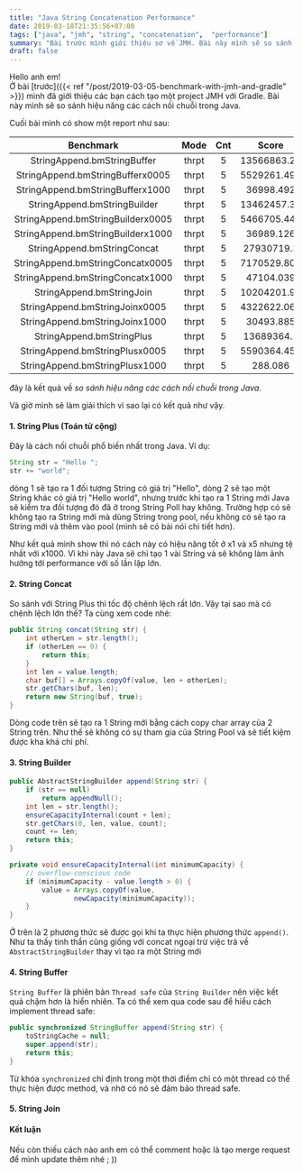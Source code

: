 ```yaml
---
title: "Java String Concatenation Performance"
date: 2019-03-18T21:35:56+07:00
tags: ["java", "jmh", "string", "concatenation",  "performance"]
summary: "Bài trước mình giới thiệu sơ về JMH. Bài này mình sẽ so sánh hiệu năng các cách nối chuỗi trong Java"
draft: false
---
```


Hello anh em!  
Ở bài [trước]({{< ref "/post/2019-03-05-benchmark-with-jmh-and-gradle" >}}) mình đã giới thiệu các bạn cách tạo một project JMH với Gradle. Bài này mình sẽ so sánh hiệu năng các cách nối chuỗi trong Java.

<!--more-->
Cuối bài mình có show một report như sau:

|             Benchmark             	|  Mode 	| Cnt 	|    Score    	|   	|    Error   	| Units 	|
|:---------------------------------:	|:-----:	|:---:	|:-----------:	|:-:	|:----------:	|:-----:	|
| StringAppend.bmStringBuffer       	| thrpt 	| 5   	| 13566863.27 	| ± 	| 427443.554 	| ops/s 	|
| StringAppend.bmStringBufferx0005  	| thrpt 	| 5   	| 5529261.499 	| ± 	| 277625.096 	| ops/s 	|
| StringAppend.bmStringBufferx1000  	| thrpt 	| 5   	| 36998.492   	| ± 	| 2895.325   	| ops/s 	|
| StringAppend.bmStringBuilder      	| thrpt 	| 5   	| 13462457.33 	| ± 	| 978240.749 	| ops/s 	|
| StringAppend.bmStringBuilderx0005 	| thrpt 	| 5   	| 5466705.447 	| ± 	| 176616.966 	| ops/s 	|
| StringAppend.bmStringBuilderx1000 	| thrpt 	| 5   	| 36989.126   	| ± 	| 1716.705   	| ops/s 	|
| StringAppend.bmStringConcat       	| thrpt 	| 5   	| 27930719.3  	| ± 	| 581249.324 	| ops/s 	|
| StringAppend.bmStringConcatx0005  	| thrpt 	| 5   	| 7170529.805 	| ± 	| 383608.303 	| ops/s 	|
| StringAppend.bmStringConcatx1000  	| thrpt 	| 5   	| 47104.039   	| ± 	| 2358.121   	| ops/s 	|
| StringAppend.bmStringJoin         	| thrpt 	| 5   	| 10204201.92 	| ± 	| 463528.75  	| ops/s 	|
| StringAppend.bmStringJoinx0005    	| thrpt 	| 5   	| 4322622.068 	| ± 	| 49032.328  	| ops/s 	|
| StringAppend.bmStringJoinx1000    	| thrpt 	| 5   	| 30493.885   	| ± 	| 1708.261   	| ops/s 	|
| StringAppend.bmStringPlus         	| thrpt 	| 5   	| 13689364.1  	| ± 	| 509784.615 	| ops/s 	|
| StringAppend.bmStringPlusx0005    	| thrpt 	| 5   	| 5590364.456 	| ± 	| 277476.212 	| ops/s 	|
| StringAppend.bmStringPlusx1000    	| thrpt 	| 5   	| 288.086     	| ± 	| 15.175     	| ops/s 	|

đây là kết quả về *so sánh hiệu năng các cách nối chuỗi trong Java*. 

Và giờ mình sẽ làm giải thích vì sao lại có kết quả như vậy.  

#### 1. String Plus (Toán tử cộng)

Đây là cách nối chuỗi phổ biến nhất trong Java. Ví dụ:
```java
String str = "Hello ";
str += "world";
```
dòng 1 sẽ tạo ra 1 đối tượng String có giá trị "Hello", dòng 2 sẽ tạo một String khác có giá trị "Hello world", nhưng trước khi tạo ra 1 String mới Java sẽ kiểm tra đối tượng đó đã ở trong String Poll hay không.
Trường hợp có sẽ không tạo ra String mới mà dùng String trong pool, nếu không có sẽ tạo ra String mới và thêm vào pool (mình sẽ có bài nói chi tiết hơn).  

Như kết quả mình show thì nó cách này có hiệu năng tốt ở x1 và x5 nhưng tệ nhất với x1000. Vì khi này Java sẽ chỉ tạo 1 vài String và sẽ 
không làm ảnh hưởng tới performance với số lần lặp lớn.

#### 2. String Concat

So sánh với String Plus thì tốc độ chênh lệch rất lớn. Vậy tại sao mà có chênh lệch lớn thế? Ta cùng xem code nhé:
```java
public String concat(String str) {
    int otherLen = str.length();
    if (otherLen == 0) {
        return this;
    }
    int len = value.length;
    char buf[] = Arrays.copyOf(value, len + otherLen);
    str.getChars(buf, len);
    return new String(buf, true);
}
```

Dòng code trên sẽ tạo ra 1 String mới bằng cách copy char array của 2 String trên. Như thế sẽ không có sự tham gia của String Pool và sẽ tiết kiệm được kha khá chi phí.
#### 3. String Builder

```java
public AbstractStringBuilder append(String str) {
    if (str == null)
        return appendNull();
    int len = str.length();
    ensureCapacityInternal(count + len);
    str.getChars(0, len, value, count);
    count += len;
    return this;
}

private void ensureCapacityInternal(int minimumCapacity) {
    // overflow-conscious code
    if (minimumCapacity - value.length > 0) {
        value = Arrays.copyOf(value,
                newCapacity(minimumCapacity));
    }
}
```

Ở trên là 2 phương thức sẽ được gọi khi ta thực hiện phương thức `append()`. 
Như ta thấy tinh thần cũng giống với concat ngoại trừ việc trả về `AbstractStringBuilder` thay vì tạo ra một String mới
#### 4. String Buffer
`String Buffer` là phiên bản `Thread safe` của `String Builder` nên việc kết quả chậm hơn là hiển nhiên. Ta có thể xem qua code sau để hiểu cách implement thread safe:
```java
public synchronized StringBuffer append(String str) {
    toStringCache = null;
    super.append(str);
    return this;
}
```
Từ khóa `synchronized` chỉ định trong một thời điểm chỉ có một thread có thể thực hiện được method, và nhờ có nó sẽ đảm bảo thread safe.

#### 5. String Join

#### Kết luận

Nếu còn thiếu cách nào anh em có thể comment hoặc là tạo merge request để mình update thêm nhé ; ))